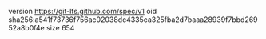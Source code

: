 version https://git-lfs.github.com/spec/v1
oid sha256:a541f73736f756ac02038dc4335ca325fba2d7baaa28939f7bbd26952a8b0f4e
size 654
